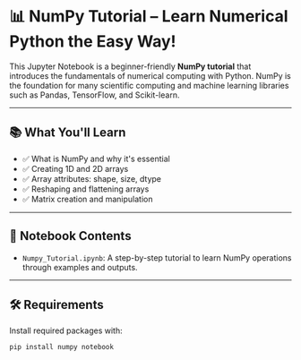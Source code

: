 # 📊 NumPy Tutorial – Learn Numerical Python the Easy Way!

This Jupyter Notebook is a beginner-friendly **NumPy tutorial** that introduces the fundamentals of numerical computing with Python. NumPy is the foundation for many scientific computing and machine learning libraries such as Pandas, TensorFlow, and Scikit-learn.

---

## 📚 What You'll Learn

- ✅ What is NumPy and why it's essential
- ✅ Creating 1D and 2D arrays
- ✅ Array attributes: shape, size, dtype
- ✅ Reshaping and flattening arrays
- ✅ Matrix creation and manipulation

---

## 📝 Notebook Contents

- `Numpy_Tutorial.ipynb`: A step-by-step tutorial to learn NumPy operations through examples and outputs.

---

## 🛠️ Requirements

Install required packages with:

```bash
pip install numpy notebook
